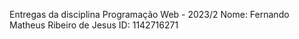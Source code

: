Entregas da disciplina Programação Web - 2023/2
Nome: Fernando Matheus Ribeiro de Jesus
ID: 1142716271
